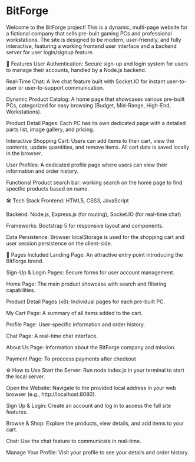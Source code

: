 ﻿# BitForge
Welcome to the BitForge project! This is a dynamic, multi-page website for a fictional company that sells pre-built gaming PCs and professional workstations. The site is designed to be modern, user-friendly, and fully interactive, featuring a working frontend user interface and a backend server for user login/signup feature.

🚀 Features
User Authentication: Secure sign-up and login system for users to manage their accounts, handled by a Node.js backend.

Real-Time Chat: A live chat feature built with Socket.IO for instant user-to-user or user-to-support communication.

Dynamic Product Catalog: A home page that showcases various pre-built PCs, categorized for easy browsing (Budget, Mid-Range, High-End, Workstations).

Product Detail Pages: Each PC has its own dedicated page with a detailed parts list, image gallery, and pricing.

Interactive Shopping Cart: Users can add items to their cart, view the contents, update quantities, and remove items. All cart data is saved locally in the browser.

User Profiles: A dedicated profile page where users can view their information and order history.

Functional Product search bar: working search on the home page to find specific products based on name.

🛠️ Tech Stack
Frontend: HTML5, CSS3, JavaScript

Backend: Node.js, Express.js (for routing), Socket.IO (for real-time chat)

Frameworks: Bootstrap 5 for responsive layout and components.

Data Persistence: Browser localStorage is used for the shopping cart and user session persistence on the client-side.

📄 Pages Included
Landing Page: An attractive entry point introducing the BitForge brand.

Sign-Up & Login Pages: Secure forms for user account management.

Home Page: The main product showcase with search and filtering capabilities.

Product Detail Pages (x8): Individual pages for each pre-built PC.

My Cart Page: A summary of all items added to the cart.

Profile Page: User-specific information and order history.

Chat Page: A real-time chat interface.

About Us Page: Information about the BitForge company and mission.

Payment Page: To proccess payments after checkout

⚙️ How to Use
Start the Server: Run node index.js in your terminal to start the local server.

Open the Website: Navigate to the provided local address in your web browser (e.g., http://localhost:8080).

Sign Up & Login: Create an account and log in to access the full site features.

Browse & Shop: Explore the products, view details, and add items to your cart.

Chat: Use the chat feature to communicate in real-time.

Manage Your Profile: Visit your profile to see your details and order history.




